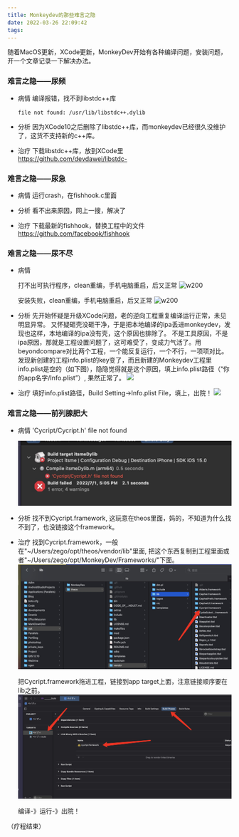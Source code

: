 ```yaml
---
title: Monkeydev的那些难言之隐
date: 2022-03-26 22:09:42
tags:
---
```


随着MacOS更新，XCode更新，MonkeyDev开始有各种编译问题，安装问题，开一个文章记录一下解决办法。

### 难言之隐——尿频

* 病情
    编译报错，找不到libstdc++库
    ```
    file not found: /usr/lib/libstdc++.dylib
    ```
* 分析
    因为XCode10之后删除了libstdc++库，而monkeydev已经很久没维护了，这货不支持新的c++库。
    
* 治疗
    下载libstdc++库，放到XCode里
    https://github.com/devdawei/libstdc-

### 难言之隐——尿急

* 病情
    运行crash，在fishhook.c里面
    
* 分析
    看不出来原因，网上一搜，解决了
    
* 治疗
    下载最新的fishhook，替换工程中的文件
    https://github.com/facebook/fishhook

### 难言之隐——尿不尽

* 病情
    
    打不出可执行程序，clean重编，手机电脑重启，后又正常
    ![w200](https://mweb-image-1259394369.cos.ap-guangzhou.myqcloud.com/2022/03/26/16483050564373.jpg)    
    
    安装失败，clean重编，手机电脑重启，后又正常
    ![w200](https://mweb-image-1259394369.cos.ap-guangzhou.myqcloud.com/2022/03/26/16483051434349.jpg)

* 分析
    先开始怀疑是升级XCode问题，老的逆向工程重复编译运行正常，未见明显异常。
    又怀疑砸壳没砸干净，于是把本地编译的ipa丢进monkeydev，发现也这样，本地编译的ipa没有壳，这个原因也排除了。
    不是工具原因，不是ipa原因，那就是工程设置问题了，这可难受了，变成力气活了。用beyondcompare对比两个工程，一个能反复运行，一个不行，一项项对比。发现新创建的工程info.plist的key变了，而且新建的Monkeydev工程里info.plist是空的（如下图），隐隐觉得就是这个原因，填上info.plist路径（“你的app名字/Info.plist”）, 果然正常了。
    ![](https://mweb-image-1259394369.cos.ap-guangzhou.myqcloud.com/2022/03/26/16483057350303.jpg)

* 治疗
    填好info.plist路径，Build Setting->Info.plist File，填上，出院！
    ![](https://mweb-image-1259394369.cos.ap-guangzhou.myqcloud.com/2022/03/26/16483059080441.jpg)

### 难言之隐——前列腺肥大

* 病情
    'Cycript/Cycript.h' file not found  
    
    ![](assets/16566665016623.jpg)

* 分析
    找不到Cycript.framework, 这玩意在theos里面，妈的，不知道为什么找不到了，也没链接这个framework。

* 治疗
    找到Cycript.framework，一般在"~/Users/zego/opt/theos/vendor/lib"里面, 把这个东西复制到工程里面或者"~/Users/zego/opt/MonkeyDev/Frameworks/"下面。
    ![](assets/16566667483184.jpg)

    把Cycript.framework拖进工程，链接到app target上面，注意链接顺序要在lib之前。
    ![](assets/16566674108754.jpg)

    编译-》运行-》出院！

（疗程结束）